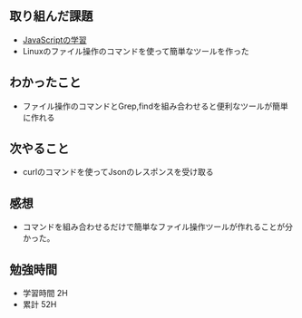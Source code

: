 ## 取り組んだ課題
- [JavaScriptの学習](https://jsprimer.net/)
- Linuxのファイル操作のコマンドを使って簡単なツールを作った
## わかったこと
- ファイル操作のコマンドとGrep,findを組み合わせると便利なツールが簡単に作れる
## 次やること
- curlのコマンドを使ってJsonのレスポンスを受け取る
## 感想
- コマンドを組み合わせるだけで簡単なファイル操作ツールが作れることが分かった。
## 勉強時間
- 学習時間 2H
- 累計 52H
